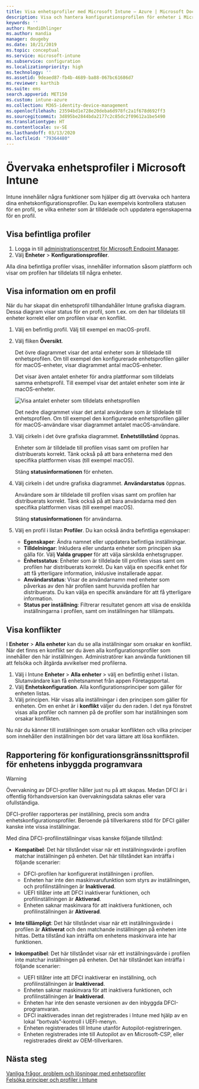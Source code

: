 ```yaml
---
title: Visa enhetsprofiler med Microsoft Intune – Azure | Microsoft Docs
description: Visa och hantera konfigurationsprofilen för enheter i Microsoft Intune, visa en grafisk karta över antalet enheter som är tilldelade till en profil och se vilka enheter som har profiler tilldelade eller distribuerade. Kan även felsöka profiler som har inställningar i konflikt.
keywords: ''
author: MandiOhlinger
ms.author: mandia
manager: dougeby
ms.date: 10/21/2019
ms.topic: conceptual
ms.service: microsoft-intune
ms.subservice: configuration
ms.localizationpriority: high
ms.technology: ''
ms.assetid: 9deaed87-fb4b-4689-ba88-067bc61686d7
ms.reviewer: karthib
ms.suite: ems
search.appverid: MET150
ms.custom: intune-azure
ms.collection: M365-identity-device-management
ms.openlocfilehash: 23594bd1e728e20deba6d978fc2a1f678d692ff3
ms.sourcegitcommit: 3d895be2844bda2177c2c85dc2f09612a1be5490
ms.translationtype: HT
ms.contentlocale: sv-SE
ms.lasthandoff: 03/13/2020
ms.locfileid: "79364480"
---
```

# <a name="monitor-device-profiles-in-microsoft-intune"></a>Övervaka enhetsprofiler i Microsoft Intune



Intune innehåller några funktioner som hjälper dig att övervaka och hantera dina enhetskonfigurationsprofiler. Du kan exempelvis kontrollera statusen för en profil, se vilka enheter som är tilldelade och uppdatera egenskaperna för en profil.

## <a name="view-existing-profiles"></a>Visa befintliga profiler

1. Logga in till [administrationscentret för Microsoft Endpoint Manager](https://go.microsoft.com/fwlink/?linkid=2109431).
2. Välj **Enheter** > **Konfigurationsprofiler**.

Alla dina befintliga profiler visas, innehåller information såsom plattform och visar om profilen har tilldelats till några enheter.

## <a name="view-details-on-a-profile"></a>Visa information om en profil

När du har skapat din enhetsprofil tillhandahåller Intune grafiska diagram. Dessa diagram visar status för en profil, som t.ex. om den har tilldelats till enheter korrekt eller om profilen visar en konflikt.

1. Välj en befintlig profil. Välj till exempel en macOS-profil.
2. Välj fliken **Översikt**.

    Det övre diagrammet visar det antal enheter som är tilldelade till enhetsprofilen. Om till exempel den konfigurerade enhetsprofilen gäller för macOS-enheter, visar diagrammet antal macOS-enheter.

    Det visar även antalet enheter för andra plattformar som tilldelats samma enhetsprofil. Till exempel visar det antalet enheter som inte är macOS-enheter.

    ![Visa antalet enheter som tilldelats enhetsprofilen](./media/device-profile-monitor/device-configuration-profile-graphical-chart.png)

    Det nedre diagrammet visar det antal användare som är tilldelade till enhetsprofilen. Om till exempel den konfigurerade enhetsprofilen gäller för macOS-användare visar diagrammet antalet macOS-användare.

3. Välj cirkeln i det övre grafiska diagrammet. **Enhetstillstånd** öppnas.

    Enheter som är tilldelade till profilen visas samt om profilen har distribuerats korrekt. Tänk också på att bara enheterna med den specifika plattformen visas (till exempel macOS).

    Stäng **statusinformationen** för enheten.

4. Välj cirkeln i det undre grafiska diagrammet. **Användarstatus** öppnas. 

    Användare som är tilldelade till profilen visas samt om profilen har distribuerats korrekt. Tänk också på att bara användarna med den specifika plattformen visas (till exempel macOS).

    Stäng **statusinformationen** för användarna.

5. Välj en profil i listan **Profiler**. Du kan också ändra befintliga egenskaper:
    - **Egenskaper**: Ändra namnet eller uppdatera befintliga inställningar.
    - **Tilldelningar**: Inkludera eller undanta enheter som principen ska gälla för. Välj **Valda grupper** för att välja särskilda enhetsgrupper.
    - **Enhetsstatus**: Enheter som är tilldelade till profilen visas samt om profilen har distribuerats korrekt. Du kan välja en specifik enhet för att få ytterligare information, inklusive installerade appar.
    - **Användarstatus**: Visar de användarnamn med enheter som påverkas av den här profilen samt huruvida profilen har distribuerats. Du kan välja en specifik användare för att få ytterligare information.
    - **Status per inställning**: Filtrerar resultatet genom att visa de enskilda inställningarna i profilen, samt om inställningen har tillämpats.

## <a name="view-conflicts"></a>Visa konflikter

I **Enheter** > **Alla enheter** kan du se alla inställningar som orsakar en konflikt. När det finns en konflikt ser du även alla konfigurationsprofiler som innehåller den här inställningen. Administratörer kan använda funktionen till att felsöka och åtgärda avvikelser med profilerna.

1. Välj i Intune **Enheter** > **Alla enheter** > välj en befintlig enhet i listan. Slutanvändare kan få enhetsnamnet från appen Företagsportal.
2. Välj **Enhetskonfiguration**. Alla konfigurationsprinciper som gäller för enheten listas.
3. Välj principen. Här visas alla inställningar i den principen som gäller för enheten. Om en enhet är i **konflikt** väljer du den raden. I det nya fönstret visas alla profiler och namnen på de profiler som har inställningen som orsakar konflikten.

Nu när du känner till inställningen som orsakar konflikten och vilka principer som innehåller den inställningen bör det vara lättare att lösa konflikten. 

## <a name="device-firmware-configuration-interface-profile-reporting"></a>Rapportering för konfigurationsgränssnittsprofil för enhetens inbyggda programvara

> [!WARNING]
> Övervakning av DFCI-profiler håller just nu på att skapas. Medan DFCI är i offentlig förhandsversion kan övervakningsdata saknas eller vara ofullständiga.

DFCI-profiler rapporteras per inställning, precis som andra enhetskonfigurationsprofiler. Beroende på tillverkarens stöd för DFCI gäller kanske inte vissa inställningar.

Med dina DFCI-profilinställningar visas kanske följande tillstånd:

- **Kompatibel**: Det här tillståndet visar när ett inställningsvärde i profilen matchar inställningen på enheten. Det här tillståndet kan inträffa i följande scenarier:

  - DFCI-profilen har konfigurerat inställningen i profilen.
  - Enheten har inte den maskinvarufunktion som styrs av inställningen, och profilinställningen är **Inaktiverad**.
  - UEFI tillåter inte att DFCI inaktiverar funktionen, och profilinställningen är **Aktiverad**.
  - Enheten saknar maskinvara för att inaktivera funktionen, och profilinställningen är **Aktiverad**.

- **Inte tillämpligt**: Det här tillståndet visar när ett inställningsvärde i profilen är **Aktiverat** och den matchande inställningen på enheten inte hittas. Detta tillstånd kan inträffa om enhetens maskinvara inte har funktionen.

- **Inkompatibel**: Det här tillståndet visar när ett inställningsvärde i profilen inte matchar inställningen på enheten. Det här tillståndet kan inträffa i följande scenarier:

  - UEFI tillåter inte att DFCI inaktiverar en inställning, och profilinställningen är **Inaktiverad**.
  - Enheten saknar maskinvara för att inaktivera funktionen, och profilinställningen är **Inaktiverad**.
  - Enheten har inte den senaste versionen av den inbyggda DFCI-programvaran.
  - DFCI inaktiverades innan det registrerades i Intune med hjälp av en lokal ”bortvals”-kontroll i UEFI-menyn.
  - Enheten registrerades till Intune utanför Autopilot-registreringen.
  - Enheten registrerades inte till Autopilot av en Microsoft-CSP, eller registrerades direkt av OEM-tillverkaren.

## <a name="next-steps"></a>Nästa steg

[Vanliga frågor, problem och lösningar med enhetsprofiler](device-profile-troubleshoot.md)  
[Felsöka principer och profiler i Intune](troubleshoot-policies-in-microsoft-intune.md)
